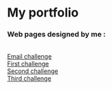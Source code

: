 # My portfolio
### Web pages designed by me : 
<br />
<a href="https://nubicu.github.io/webdesign/emailchallenge" target="_blank">Email challenge</a> <br />
<a href="https://nubicu.github.io/webdesign/firstchallenge" target="_blank">First challenge</a> <br />
<a href="https://nubicu.github.io/webdesign/secondchallenge" target="_blank">Second challenge</a> <br />
<a href="https://nubicu.github.io/webdesign/thirdchallenge" target="_blank">Third challenge</a> <br />
